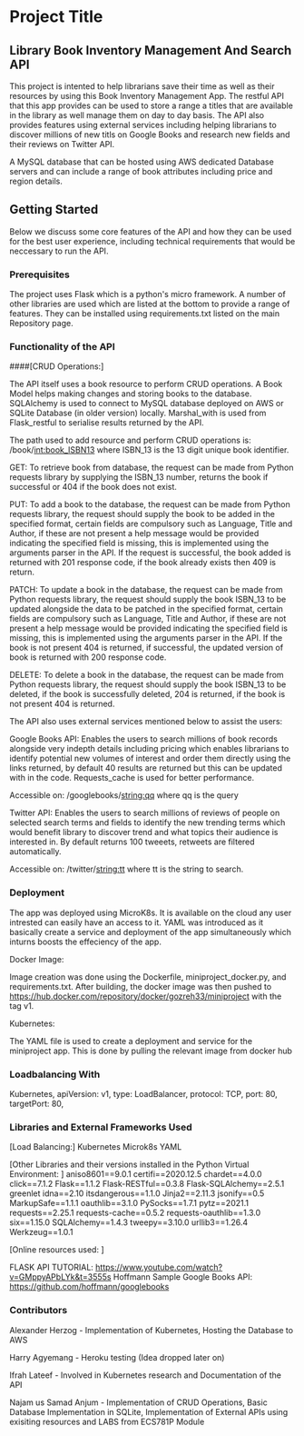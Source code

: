 # Project Title

## Library Book Inventory Management And Search API

This project is intented to help librarians save their time as well as their resources by using this 
Book Inventory Management App. The restful API that this app provides can be used to store a range a titles that are available in the library as well manage them on day to day basis. The API also provides features using external services including helping librarians to discover millions of new titls on Google Books and research new fields and their reviews on Twitter API.

A MySQL database that can be hosted using AWS dedicated Database servers and can include a range of book attributes including price and region details.

## Getting Started

Below we discuss some core features of the API and how they can be used for the best user experience, including technical requirements that would be neccessary to run the API.

### Prerequisites

The project uses Flask which is a python's micro framework. A number of other libraries are used which are listed at the bottom to provide a range of features. They can be installed using requirements.txt listed on the main Repository page.
 
### Functionality of the API

####[CRUD Operations:]

The API itself uses a book resource to perform CRUD operations. A Book Model helps making changes and storing books to the database. SQLAlchemy is used to connect to MySQL database deployed on AWS or SQLite Database (in older version) locally. Marshal_with is used from Flask_restful to serialise results returned by the API.

The path used to add resource and perform CRUD operations is: /book/<int:book_ISBN13> where ISBN_13 is the 13 digit unique book identifier.

GET: To retrieve book from database, the request can be made from Python requests library by supplying the ISBN_13 number, returns the book if successful or 404 if the book does not exist.

PUT: To add a book to the database, the request can be made from Python requests library, the request should supply the book to be added in the specified format, certain fields are compulsory such as Language, Title and Author, if these are not present a help message would be provided indicating the specified field is missing, this is implemented using the arguments parser in the API. If the request is successful, the book added is returned with 201 response code, if the book already exists then 409 is return.

PATCH: To update a book in the database, the request can be made from Python requests library, the request should supply the book ISBN_13 to be updated alongside the data to be patched in the specified format, certain fields are compulsory such as Language, Title and Author, if these are not present a help message would be provided indicating the specified field is missing, this is implemented using the arguments parser in the API. If the book is not present 404 is returned, if successful, the updated version of book is returned with 200 response code.

DELETE: To delete a book in the database, the request can be made from Python requests library, the request should supply the book ISBN_13 to be deleted, if the book is successfully deleted, 204 is returned, if the book is not present 404 is returned.

The API also uses external services mentioned below to assist the users:

Google Books API: Enables the users to search millions of book records alongside very indepth details including pricing which enables librarians to identify potential new volumes of interest and order them directly using the links returned, by default 40 results are returned but this can be updated with in the code. Requests_cache is used for better performance.

Accessible on: /googlebooks/<string:qq> where qq is the query

Twitter API: Enables the users to search millions of reviews of people on selected search terms and fields to identify the new trending terms which would benefit library to discover trend and what topics their audience is interested in. By default returns 100 tweeets, retweets are filtered automatically.

Accessible on: /twitter/<string:tt> where tt is the string to search.

### Deployment

The app was deployed using MicroK8s. It is available on the cloud any user intrested can easily have an 
access to it. YAML was introduced as it basically create a service and deployment of the app
simultaneously which inturns boosts the effeciency of the app. 

Docker Image:

Image creation was done using the Dockerfile, miniproject_docker.py, and requirements.txt. After building, the docker image was then pushed to https://hub.docker.com/repository/docker/gozreh33/miniproject with the tag v1.

Kubernetes:

The YAML file is used to create a deployment and service for the miniproject app. This is done by pulling the relevant image from docker hub


### Loadbalancing With

Kubernetes,
apiVersion: v1,
type: LoadBalancer,
protocol: TCP,
port: 80,
targetPort: 80,


### Libraries and External Frameworks Used


[Load Balancing:]
Kubernetes
Microk8s
YAML

[Other Libraries and their versions installed in the Python Virtual Environment: ]
aniso8601==9.0.1
certifi==2020.12.5
chardet==4.0.0
click==7.1.2
Flask==1.1.2
Flask-RESTful==0.3.8
Flask-SQLAlchemy==2.5.1
greenlet
idna==2.10
itsdangerous==1.1.0
Jinja2==2.11.3
jsonify==0.5
MarkupSafe==1.1.1
oauthlib==3.1.0
PySocks==1.7.1
pytz==2021.1
requests==2.25.1
requests-cache==0.5.2
requests-oauthlib==1.3.0
six==1.15.0
SQLAlchemy==1.4.3
tweepy==3.10.0
urllib3==1.26.4
Werkzeug==1.0.1

[Online resources used: ]

FLASK API TUTORIAL: https://www.youtube.com/watch?v=GMppyAPbLYk&t=3555s
Hoffmann Sample Google Books API: https://github.com/hoffmann/googlebooks

### Contributors


Alexander Herzog - Implementation of Kubernetes, Hosting the Database to AWS

Harry Agyemang - Heroku testing (Idea dropped later on)

Ifrah Lateef - Involved in Kubernetes research and Documentation of the API

Najam us Samad Anjum - Implementation of CRUD Operations, Basic Database Implementation in SQLite, Implementation of External APIs using exisiting resources and LABS from ECS781P Module
